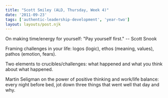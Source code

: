 ```yaml
---
title: "Scott Smiley (ALD, Thursday, Week 4)"
date: '2011-09-23'
tags: ['authentic-leadership-development', 'year-two']
layout: layouts/post.njk
---
```


On making time/energy for yourself: "Pay yourself first." -- Scott Snook

Framing challenges in your life: logos (logic), ethos (meaning, values), pathos (emotion, fears).

Two elements to crucibles/challenges: what happened and what you think about what happened.

Martin Seligman on the power of positive thinking and work/life balance: every night before bed, jot down three things that went well that day and why.

